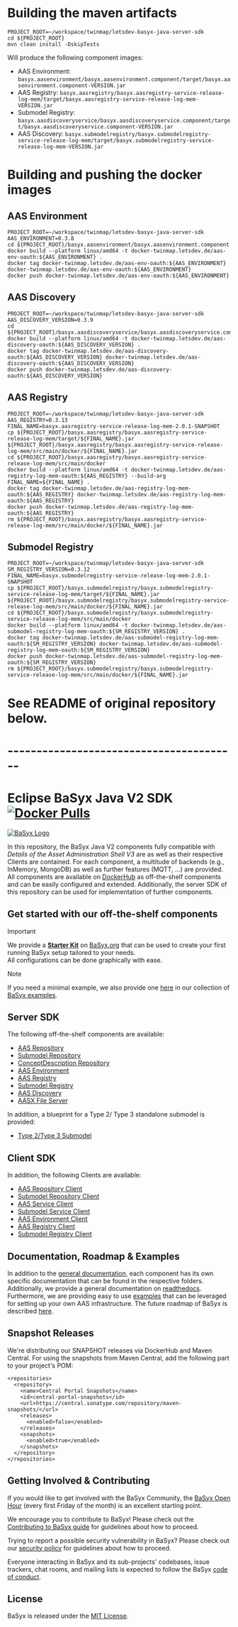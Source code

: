 # Building the maven artifacts
```shell
PROJECT_ROOT=~/workspace/twinmap/letsdev-basyx-java-server-sdk
cd ${PROJECT_ROOT}
mvn clean install -DskipTests
```
Will produce the following component images:
- AAS Environment: `basyx.aasenvironment/basyx.aasenvironment.component/target/basyx.aasenvironment.component-VERSION.jar`
- AAS Registry: `basyx.aasregistry/basyx.aasregistry-service-release-log-mem/target/basyx.aasregistry-service-release-log-mem-VERSION.jar`
- Submodel Registry: `basyx.aasdiscoveryservice/basyx.aasdiscoveryservice.component/target/basyx.aasdiscoveryservice.component-VERSION.jar`
- AAS Discovery: `basyx.submodelregistry/basyx.submodelregistry-service-release-log-mem/target/basyx.submodelregistry-service-release-log-mem-VERSION.jar`

# Building and pushing the docker images
## AAS Environment
```shell
PROJECT_ROOT=~/workspace/twinmap/letsdev-basyx-java-server-sdk
AAS_ENVIRONMENT=0.3.8
cd ${PROJECT_ROOT}/basyx.aasenvironment/basyx.aasenvironment.component
docker build --platform linux/amd64 -t docker-twinmap.letsdev.de/aas-env-oauth:${AAS_ENVIRONMENT} .
docker tag docker-twinmap.letsdev.de/aas-env-oauth:${AAS_ENVIRONMENT} docker-twinmap.letsdev.de/aas-env-oauth:${AAS_ENVIRONMENT}
docker push docker-twinmap.letsdev.de/aas-env-oauth:${AAS_ENVIRONMENT}
```

## AAS Discovery
```shell
PROJECT_ROOT=~/workspace/twinmap/letsdev-basyx-java-server-sdk
AAS_DISCOVERY_VERSION=0.3.9
cd ${PROJECT_ROOT}/basyx.aasdiscoveryservice/basyx.aasdiscoveryservice.component
docker build --platform linux/amd64 -t docker-twinmap.letsdev.de/aas-discovery-oauth:${AAS_DISCOVERY_VERSION} .
docker tag docker-twinmap.letsdev.de/aas-discovery-oauth:${AAS_DISCOVERY_VERSION} docker-twinmap.letsdev.de/aas-discovery-oauth:${AAS_DISCOVERY_VERSION}
docker push docker-twinmap.letsdev.de/aas-discovery-oauth:${AAS_DISCOVERY_VERSION}
```

## AAS Registry
```shell
PROJECT_ROOT=~/workspace/twinmap/letsdev-basyx-java-server-sdk
AAS_REGISTRY=0.3.13
FINAL_NAME=basyx.aasregistry-service-release-log-mem-2.0.1-SNAPSHOT
cp ${PROJECT_ROOT}/basyx.aasregistry/basyx.aasregistry-service-release-log-mem/target/${FINAL_NAME}.jar ${PROJECT_ROOT}/basyx.aasregistry/basyx.aasregistry-service-release-log-mem/src/main/docker/${FINAL_NAME}.jar 
cd ${PROJECT_ROOT}/basyx.aasregistry/basyx.aasregistry-service-release-log-mem/src/main/docker
docker build --platform linux/amd64 -t docker-twinmap.letsdev.de/aas-registry-log-mem-oauth:${AAS_REGISTRY} --build-arg FINAL_NAME=${FINAL_NAME} .
docker tag docker-twinmap.letsdev.de/aas-registry-log-mem-oauth:${AAS_REGISTRY} docker-twinmap.letsdev.de/aas-registry-log-mem-oauth:${AAS_REGISTRY}
docker push docker-twinmap.letsdev.de/aas-registry-log-mem-oauth:${AAS_REGISTRY}
rm ${PROJECT_ROOT}/basyx.aasregistry/basyx.aasregistry-service-release-log-mem/src/main/docker/${FINAL_NAME}.jar
```

## Submodel Registry
```shell
PROJECT_ROOT=~/workspace/twinmap/letsdev-basyx-java-server-sdk
SM_REGISTRY_VERSION=0.3.12
FINAL_NAME=basyx.submodelregistry-service-release-log-mem-2.0.1-SNAPSHOT
cp ${PROJECT_ROOT}/basyx.submodelregistry/basyx.submodelregistry-service-release-log-mem/target/${FINAL_NAME}.jar ${PROJECT_ROOT}/basyx.submodelregistry/basyx.submodelregistry-service-release-log-mem/src/main/docker/${FINAL_NAME}.jar 
cd ${PROJECT_ROOT}/basyx.submodelregistry/basyx.submodelregistry-service-release-log-mem/src/main/docker
docker build --platform linux/amd64 -t docker-twinmap.letsdev.de/aas-submodel-registry-log-mem-oauth:${SM_REGISTRY_VERSION} .
docker tag docker-twinmap.letsdev.de/aas-submodel-registry-log-mem-oauth:${SM_REGISTRY_VERSION} docker-twinmap.letsdev.de/aas-submodel-registry-log-mem-oauth:${SM_REGISTRY_VERSION}
docker push docker-twinmap.letsdev.de/aas-submodel-registry-log-mem-oauth:${SM_REGISTRY_VERSION}
rm ${PROJECT_ROOT}/basyx.submodelregistry/basyx.submodelregistry-service-release-log-mem/src/main/docker/${FINAL_NAME}.jar
```


# See README of original repository below.
# ----------------------------------------

# Eclipse BaSyx Java V2 SDK [![Docker Pulls](https://img.shields.io/docker/pulls/eclipsebasyx/aas-server?style=plastic)](https://hub.docker.com/search?q=eclipsebasyx)
[![BaSyx Logo](https://www.eclipse.org/basyx/img/basyxlogo.png)](https://www.eclipse.org/basyx/)
 
In this repository, the BaSyx Java V2 components fully compatible with *Details of the Asset Administration Shell V3* are as well as their respective Clients are contained. For each component, a multitude of backends (e.g., InMemory, MongoDB) as well as further features (MQTT, ...) are provided. All components are available on [DockerHub](https://hub.docker.com/search?q=eclipsebasyx) as off-the-shelf components and can be easily configured and extended. Additionally, the server SDK of this repository can be used for implementation of further components.

## Get started with our off-the-shelf components

> [!IMPORTANT]
> We provide a **[Starter Kit](https://basyx.org/get-started/introduction)** on [BaSyx.org](https://basyx.org) that can be used to create your first running BaSyx setup tailored to your needs.  
> All configurations can be done graphically with ease.

> [!NOTE]
> If you need a minimal example, we also provide one [here](examples/BaSyxMinimal) in our collection of [BaSyx examples](examples).

## Server SDK
The following off-the-shelf components are available:

* [AAS Repository](basyx.aasrepository)
* [Submodel Repository](basyx.submodelrepository)
* [ConceptDescription Repository](basyx.conceptdescriptionrepository)
* [AAS Environment](basyx.aasenvironment)
* [AAS Registry](basyx.aasregistry)
* [Submodel Registry](basyx.submodelregistry)
* [AAS Discovery](basyx.aasdiscoveryservice)
* [AASX File Server](basyx.aasxfileserver)

In addition, a blueprint for a Type 2/ Type 3 standalone submodel is provided:
* [Type 2/Type 3 Submodel](basyx.submodelservice)

## Client SDK
In addition, the following Clients are available:
* [AAS Repository Client](basyx.aasrepository/basyx.aasrepository-client)
* [Submodel Repository Client](basyx.submodelrepository/basyx.submodelrepository-client)
* [AAS Service Client](basyx.aasservice/basyx.aasservice-client)
* [Submodel Service Client](basyx.submodelservice/basyx.submodelservice-client)
* [AAS Environment Client](basyx.aasenvironment/basyx.aasenvironment-client)
* [AAS Registry Client](basyx.aasregistry/basyx.aasregistry-client-native)
* [Submodel Registry Client](basyx.submodelregistry/basyx.submodelregistry-client-native)

## Documentation, Roadmap & Examples
In addition to the [general documentation](https://github.com/eclipse-basyx/basyx-java-server-sdk/tree/main/docs), each component has its own specific documentation that can be found in the respective folders. Additionally, we provide a general documentation on [readthedocs](https://wiki.basyx.org/en/latest/).
Furthermore, we are providing easy to use [examples](examples) that can be leveraged for setting up your own AAS infrastructure.
The future roadmap of BaSyx is described [here](https://github.com/eclipse-basyx/basyx-java-server-sdk/blob/main/docs/Roadmap.md).

## Snapshot Releases
We're distributing our SNAPSHOT releases via DockerHub and Maven Central. For using the snapshots from Maven Central, add the following part to your project's POM:

```
<repositories>
  <repository>
    <name>Central Portal Snapshots</name>
    <id>central-portal-snapshots</id>
    <url>https://central.sonatype.com/repository/maven-snapshots/</url>
    <releases>
      <enabled>false</enabled>
    </releases>
    <snapshots>
      <enabled>true</enabled>
    </snapshots>
  </repository>
</repositories>
```

## Getting Involved & Contributing
If you would like to get involved with the BaSyx Community, the [BaSyx Open Hour](https://www.iese.fraunhofer.de/en/customers_industries/digitalisierung-produktion/industrie40/basyx_open_hour.html) (every first Friday of the month) is an excellent starting point.

We encourage you to contribute to BaSyx! Please check out the [Contributing to BaSyx guide](./.github/CONTRIBUTING.md) for guidelines about how to proceed.

Trying to report a possible security vulnerability in BaSyx? Please check out our [security policy](https://github.com/eclipse-basyx/basyx-java-server-sdk/security/policy) for guidelines about how to proceed.

Everyone interacting in BaSyx and its sub-projects' codebases, issue trackers, chat rooms, and mailing lists is expected to follow the BaSyx [code of conduct](https://github.com/eclipse-basyx/basyx-java-server-sdk?tab=coc-ov-file#readme).

## License

BaSyx is released under the [MIT License](https://opensource.org/licenses/MIT).
